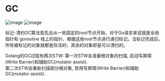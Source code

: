 
# GC

![image](https://github.com/yincongcyincong/ms/blob/main/image/gc1.png)
![image](https://github.com/yincongcyincong/ms/blob/main/image/gc2.png)

标记-清扫GC算法首先会从一些固定的root节点开始，对于Go语言来说就是全局指针和 goroutine 栈上的指针，根据这些root节点进行递归标记。当标记完成后，所有被标记的对象就都是存活的，其余的对象即是可以清扫的。


Golang的GC过程有两次STW:
第一次STW会准备根对象的扫描, 启动写屏障(Write Barrier)和辅助GC(mutator assist).     
第二次STW会重新扫描部分根对象, 禁用写屏障(Write Barrier)和辅助GC(mutator assist).        

